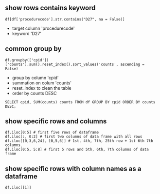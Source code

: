 ## show rows contains keyword
``
df[df['procedurecode'].str.contains("D27", na = False)]
``
- target column 'procedurecode'
- keyword 'D27'


## common group by
``
df.groupby(['cpid'])['counts'].sum().reset_index().sort_values('counts', ascending = False)
``
- group by column 'cpid'
- summation on colum 'counts' 
- reset_index to clean the table
- order by counts DESC

``
SELECT cpid, SUM(counts) counts
FROM df
GROUP BY cpid
ORDER BY counts DESC;
``

## show specific rows and columns
```
df.iloc[0:5] # first five rows of dataframe
df.iloc[:, 0:2] # first two columns of data frame with all rows
df.iloc[[0,3,6,24], [0,5,6]] # 1st, 4th, 7th, 25th row + 1st 6th 7th columns.
df.iloc[0:5, 5:8] # first 5 rows and 5th, 6th, 7th columns of data frame 
```
## show specific rows with column names as a dataframe
```df.iloc[[i]]```
